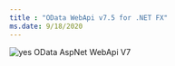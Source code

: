 ```yaml
---
title : "OData WebApi v7.5 for .NET FX"
ms.date: 9/18/2020
---
```

 ![yes](/odata/assets/doc-assets/yes.png) OData AspNet WebApi V7